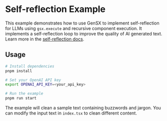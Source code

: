 # Self-reflection Example

This example demonstrates how to use GenSX to implement self-reflection for LLMs using `gsx.execute` and recursive component execution. It implements a self-reflection loop to improve the quality of AI generated text. Learn more in the [self-reflection docs](https://gensx.com/patterns/reflection).

## Usage

```bash
# Install dependencies
pnpm install

# Set your OpenAI API key
export OPENAI_API_KEY=<your_api_key>

# Run the example
pnpm run start
```

The example will clean a sample text containing buzzwords and jargon. You can modify the input text in `index.tsx` to clean different content.
